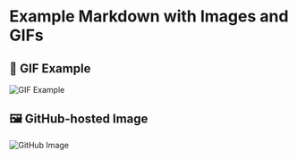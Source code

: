 # Example Markdown with Images and GIFs

## 🎥 GIF Example
![GIF Example](https://media.giphy.com/media/26AHONQ79FdWZhAI0/giphy.gif)


## 🖼️ GitHub-hosted Image
![GitHub Image](https://raw.githubusercontent.com/LibraryofMD/main/example.png)
